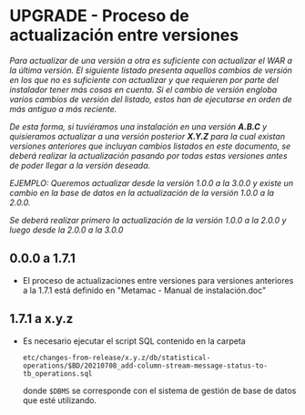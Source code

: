 # UPGRADE - Proceso de actualización entre versiones

*Para actualizar de una versión a otra es suficiente con actualizar el WAR a la última versión. El siguiente listado
presenta aquellos cambios de versión en los que no es suficiente con actualizar y que requieren por parte del instalador
tener más cosas en cuenta. Si el cambio de versión engloba varios cambios de versión del listado, estos han de
ejecutarse en orden de más antiguo a más reciente.*

*De esta forma, si tuviéramos una instalación en una versión **A.B.C** y quisieramos actualizar a una versión
posterior **X.Y.Z** para la cual existan versiones anteriores que incluyan cambios listados en este documento, se deberá
realizar la actualización pasando por todas estas versiones antes de poder llegar a la versión deseada.*

*EJEMPLO: Queremos actualizar desde la versión 1.0.0 a la 3.0.0 y existe un cambio en la base de datos en la
actualización de la versión 1.0.0 a la 2.0.0.*

*Se deberá realizar primero la actualización de la versión 1.0.0 a la 2.0.0 y luego desde la 2.0.0 a la 3.0.0*

## 0.0.0 a 1.7.1

* El proceso de actualizaciones entre versiones para versiones anteriores a la 1.7.1 está definido en "Metamac - Manual
  de instalación.doc"

## 1.7.1 a x.y.z

* Es necesario ejecutar el script SQL contenido en la carpeta
  ```shell
  etc/changes-from-release/x.y.z/db/statistical-operations/$BD/20210708_add-column-stream-message-status-to-tb_operations.sql
  ```
  donde `$DBMS` se corresponde con el sistema de gestión de base de datos que esté utilizando.
